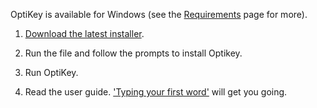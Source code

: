 OptiKey is available for Windows (see the [Requirements](https://github.com/JuliusSweetland/OptiKey/wiki/Requirements) page for more).

1. [Download the latest installer](https://github.com/JuliusSweetland/OptiKey/releases/download/v1.2.3/OptiKeySetup-1.2.3.exe).

2. Run the file and follow the prompts to install Optikey.

3. Run OptiKey.

4. Read the user guide. ['Typing your first word'](https://github.com/JuliusSweetland/OptiKey/wiki/Type-your-first-word) will get you going.